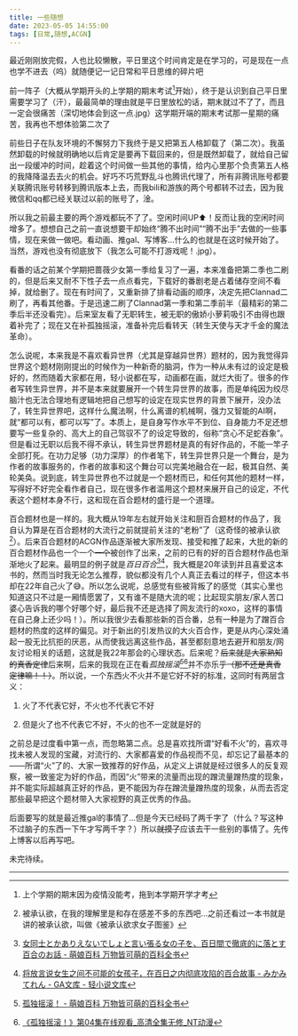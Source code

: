 ```yaml
---
title: 一些随想
date: 2023-05-05 14:55:00
tags: [日常,随想,ACGN]
---
```


最近刚刚放完假，人也比较懒散，平日里这个时间肯定是在学习的，可是现在一点也学不进去（呜）就随便记一记日常和平日思维的碎片吧

前一阵子（大概从学期开头的上学期的期末考试[^1]开始），终于是认识到自己平日里需要学习了（汗），最最简单的理由就是平日里放松的话，期末就过不了了，而且一定会很痛苦（深切地体会到这一点.jpg）这学期开端的期末考试那一星期的痛苦，我再也不想体验第二次了

前些日子在队友环境的不懈努力下我终于是又把第五人格卸载了（第二次）。我虽然卸载的时候就明确地以后肯定是要再下载回来的，但是既然卸载了，就给自己留出一段缓冲的时间，趁着这个时间做一些其他的事情，给内心里那个负责第五人格的我降降温去去火的机会。好巧不巧荒野乱斗也腾讯代理了，所有非腾讯账号都要关联腾讯账号转移到腾讯版本上去，而我bili和游族的两个号都转不过去，因为我微信和qq都已经关联过以前的账号了，淦。

所以我之前最主要的两个游戏都玩不了了。空闲时间UP⬆️！反而让我的空闲时间增多了。想想自己之前一直说想要干却始终“腾不出时间”“腾不出手”去做的一些事情，现在来做一做吧。看动画、推gal、写博客…什么的也就是在这时候开始了。当然，游戏也没有彻底放下（我怎么可能不打游戏呢！.jpg）。

看番的话之前某个学期把蔷薇少女第一季给复习了一遍，本来准备把第二季也二刷的，但是后来又耐不下性子去一点点看完，下载好的番剧老是占着储存空间不看掉，就给删了。现在有时间了，又重新排了排看动画的顺序，决定先把Clannad二刷了，再看其他番。于是迅速二刷了Clannad第一季和第二季前半（最精彩的第二季后半还没看完）。后来室友看了无职转生，被无职的傲娇小萝莉吸引不由得也跟着补完了；现在又在补孤独摇滚，准备补完后看转天（转生天使与天才千金的魔法革命）。

怎么说呢，本来我是不喜欢看异世界（尤其是穿越异世界）题材的，因为我觉得异世界这个题材刚刚提出的时候作为一种新奇的脑洞，作为一种从未有过的设定是极好的，然而随着大家都在用，轻小说都在写，动画都在画，就烂大街了。很多的作者写转生异世界，并不是本来就要展开一个转生异世界的故事，而是单纯因为绞尽脑汁也无法合理地有逻辑地把自己想写的设定在现实世界的背景下展开，没办法了，转生异世界吧，这样什么魔法啊，什么离谱的机械啊，强力又智能的AI啊，就“都可以有，都可以写”了。本质上，是自身写作水平不到位、自身能力不足还想要写一些复杂的、高大上的自己驾驭不了的设定导致的，俗称“贪心不足蛇吞象”。但是看过无职以后我不得不承认，转生异世界题材是真的有好作品的，不能一竿子全部打死。在功力足够（功力深厚）的作者笔下，转生异世界只是一个舞台，是为作者的故事服务的，作者的故事和这个舞台可以完美地融合在一起，极其自然、美轮美奂。说到底，转生异世界也不过就是一个题材而已，和任何其他的题材一样，写得好不好完全看作者自己，现在很多作者滥用这个题材来展开自己的设定，不代表这个题材本身不行，这和现在百合题材的盛行是一个道理。

百合题材也是一样的。我大概从19年左右就开始关注和厨百合题材的作品了，我自认为算是在百合题材的大流行之前就提前关注的“老粉”了（这奇怪的被承认欲[^2]）。后来百合题材的ACGN作品逐渐被大家所发现、接受和推了起来，大批的新的百合题材作品也一个一个~~一个~~被创作了出来，之前的已有的好的百合题材作品也渐渐地火了起来。最明显的例子就是*百日百合*[^3][^4]，我大概是20年读到并且喜爱这本书的，然而当时我无论怎么推荐，貌似都没有几个人真正去看过的样子，但这本书却在22年自己火了😅。所以怎么说呢，总感觉有些被背叛了的感觉（其实心里也知道这只不过是一厢情愿罢了，又有谁不是随大流的呢；比起现实朋友/家人苦口婆心告诉我的哪个好哪个好，最后我不还是选择了网友流行的xoxo，这样的事情在自己身上还少吗！）。所以我很少去看那些新的百合番，总有一种是为了蹭百合题材的热度的这样的偏见。对于新出的引发热议的大火百合作，更是从内心深处涌起一股无比抗拒的厌恶，从而使我远离这些作品，甚至都刻意地去避开和朋友/网友讨论相关的话题，这就是我22年那会的心理状态。后来呢？~~后来就是大家熟知的真香定律~~后来啊，后来的我现在正在看*孤独摇滚*[^5][^6]并不亦乐乎~~（那不还是真香定律嘛！！）~~。所以说，一个东西火不火并不是它好不好的标准，这同时有两层含义：

1. 火了不代表它好，不火也不代表它不好

2. 但是火了也不代表它不好，不火的也不一定就是好的

之前总是过度看中第一点，而忽略第二点。总是喜欢找所谓“好看不火”的，喜欢寻找未被人发现的宝藏，对流行的、大家都喜爱的作品视而不见，却忘记了最基本的——所谓“火”了的、大家一致推荐的好作品，从定义上讲就是经过很多人的反复观察，被一致鉴定为好的作品，而因“火”带来的流量而出现的蹭流量蹭热度的现象，并不能实际超越真正好的作品，更不能因为存在蹭流量蹭热度的现象，从而去否定那些最早把这个题材带入大家视野的真正优秀的作品。

后面要写的就是最近推gal的事情了…但是今天已经码了两千字了（什么？写这种不过脑子的东西一下午才写两千字？）所以~~就摸了~~应该去干一些别的事情了。先传上博客以后再写吧。

未完待续。

---

[^1]: 上个学期的期末因为疫情没能考，拖到本学期开学才考 

[^2]: 被承认欲，在我的理解里是和存在感差不多的东西吧…之前还看过一本书就是讲的被承认欲，叫做《被承认欲求女子图鉴》

[^3]: [女同士とかありえないでしょと言い張る女の子を、百日間で徹底的に落とす百合のお話 - 萌娘百科 万物皆可萌的百科全书](https://zh.moegirl.org.cn/%E5%B0%86%E6%94%BE%E8%A8%80%E8%AF%B4%E5%A5%B3%E7%94%9F%E4%B9%8B%E9%97%B4%E4%B8%8D%E5%8F%AF%E8%83%BD%E7%9A%84%E5%A5%B3%E5%AD%A9%E5%AD%90%EF%BC%8C%E5%9C%A8%E7%99%BE%E6%97%A5%E4%B9%8B%E5%86%85%E5%BD%BB%E5%BA%95%E6%94%BB%E9%99%B7%E7%9A%84%E7%99%BE%E5%90%88%E6%95%85%E4%BA%8B)

[^4]: [将放言说女生之间不可能的女孩子，在百日之内彻底攻陷的百合故事 - みかみてれん - GA文库 - 轻小说文库](https://www.wenku8.net/book/2896.htm)

[^5]: [孤独摇滚！ - 萌娘百科 万物皆可萌的百科全书](https://zh.moegirl.org.cn/%E5%AD%A4%E7%8B%AC%E6%91%87%E6%BB%9A%EF%BC%81)

[^6]: [《孤独摇滚！》第04集在线观看_高清全集无修_NT动漫](http://www.ntdm8.com/play/4503-1-4.html)
